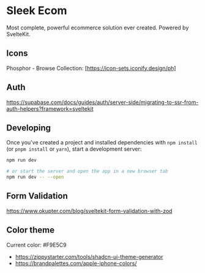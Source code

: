 # Sleek Ecom

Most complete, powerful ecommerce solution ever created. Powered by SvelteKit.

## Icons

Phosphor - Browse Collection: [https://icon-sets.iconify.design/ph]

## Auth

https://supabase.com/docs/guides/auth/server-side/migrating-to-ssr-from-auth-helpers?framework=sveltekit

## Developing

Once you've created a project and installed dependencies with `npm install` (or `pnpm install` or `yarn`), start a development server:

```bash
npm run dev

# or start the server and open the app in a new browser tab
npm run dev -- --open
```

## Form Validation

https://www.okupter.com/blog/sveltekit-form-validation-with-zod


## Color theme

Current color: #F9E5C9
- https://zippystarter.com/tools/shadcn-ui-theme-generator
- https://brandpalettes.com/apple-iphone-colors/
